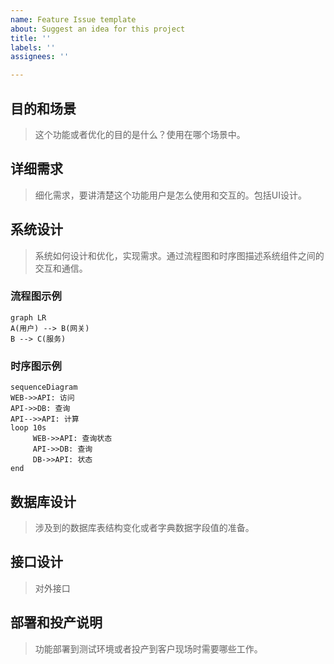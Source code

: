 ```yaml
---
name: Feature Issue template
about: Suggest an idea for this project
title: ''
labels: ''
assignees: ''

---
```


## 目的和场景
> 这个功能或者优化的目的是什么？使用在哪个场景中。


## 详细需求
>  细化需求，要讲清楚这个功能用户是怎么使用和交互的。包括UI设计。


## 系统设计
> 系统如何设计和优化，实现需求。通过流程图和时序图描述系统组件之间的交互和通信。

### 流程图示例
```mermaid
graph LR
A(用户) --> B(网关)
B --> C(服务)

```

### 时序图示例
```mermaid
sequenceDiagram
WEB->>API: 访问
API->>DB: 查询
API-->>API: 计算
loop 10s
     WEB->>API: 查询状态
     API->>DB: 查询
     DB->>API: 状态
end
```




## 数据库设计

> 涉及到的数据库表结构变化或者字典数据字段值的准备。


## 接口设计
> 对外接口


## 部署和投产说明
> 功能部署到测试环境或者投产到客户现场时需要哪些工作。
